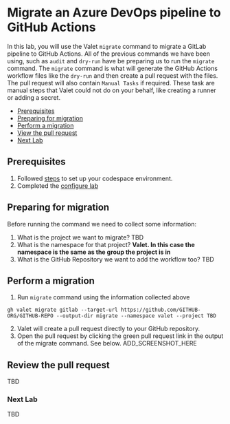 # Migrate an Azure DevOps pipeline to GitHub Actions 
In this lab, you will use the Valet `migrate` command to migrate a GitLab pipeline to GitHub Actions. 
All of the previous commands we have been using, such as `audit` and `dry-run` have be preparing us to run the `migrate` command.
The `migrate` command is what will generate the GitHub Actions workflow files like the `dry-run` and then create a pull request with the files.  
The pull request will also contain `Manual Tasks` if required. These task are manual steps that Valet could not do on your behalf, like creating a runner or adding a secret.

- [Prerequisites](#prerequisites)
- [Preparing for migration](#preparing-for-migration)
- [Perform a migration](#perform-a-migration)
- [View the pull request](#view-the-pull-request)
- [Next Lab](#next-lab)

## Prerequisites
1. Followed [steps](../gitlab#readme) to set up your codespace environment.
2. Completed the [configure lab](../gitlab/valet-configure-lab.md)

## Preparing for migration
Before running the command we need to collect some information:
  1. What is the project we want to migrate? TBD
  2. What is the namespace for that project? __Valet.  In this case the namespace is the same as the group the project is in__
  3. What is the GitHub Repository we want to add the workflow too? TBD
 
## Perform a migration
1. Run `migrate` command using the information collected above
```
gh valet migrate gitlab --target-url https://github.com/GITHUB-ORG/GITHUB-REPO --output-dir migrate --namespace valet --project TBD
```
2. Valet will create a pull request directly to your GitHub repository.
3. Open the pull request by clicking the green pull request link in the output of the migrate command. See below.
ADD_SCREENSHOT_HERE

## Review the pull request
TBD

### Next Lab
TBD
